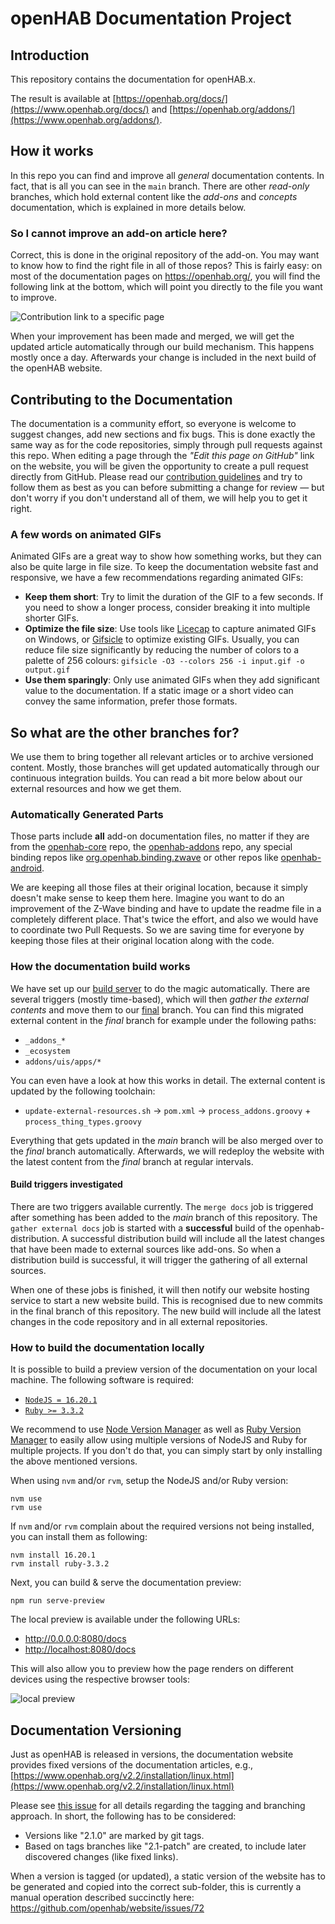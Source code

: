 # openHAB Documentation Project

## Introduction

This repository contains the documentation for openHAB.x.

The result is available at [https://openhab.org/docs/](https://www.openhab.org/docs/) and [https://openhab.org/addons/](https://www.openhab.org/addons/).

## How it works

In this repo you can find and improve all _general_ documentation contents.
In fact, that is all you can see in the `main` branch.
There are other _read-only_ branches, which hold external content like the _add-ons_ and _concepts_ documentation, which is explained in more details below.

### So I cannot improve an add-on article here?

Correct, this is done in the original repository of the add-on.
You may want to know how to find the right file in all of those repos?
This is fairly easy:
on most of the documentation pages on <https://openhab.org/>,
you will find the following link at the bottom, which will point you directly to the file you want to improve.

![Contribution link to a specific page](./images/contribution_link.png)

When your improvement has been made and merged, we will get the updated article automatically through our build mechanism.
This happens mostly once a day. Afterwards your change is included in the next build of the openHAB website.

## Contributing to the Documentation

The documentation is a community effort, so everyone is welcome to suggest changes, add new sections and fix bugs.
This is done exactly the same way as for the code repositories, simply through pull requests against this repo.
When editing a page through the _"Edit this page on GitHub"_ link on the website, you will be given the opportunity to create a pull request directly from GitHub.
Please read our [contribution guidelines](.github/CONTRIBUTING.md) and try to follow them as best as you can before submitting a change for review —
but don't worry if you don't understand all of them, we will help you to get it right.

### A few words on animated GIFs

Animated GIFs are a great way to show how something works, but they can also be quite large in file size.
To keep the documentation website fast and responsive, we have a few recommendations regarding animated GIFs:

- **Keep them short**: Try to limit the duration of the GIF to a few seconds. If you need to show a longer process, consider breaking it into multiple shorter GIFs.
- **Optimize the file size**: Use tools like [Licecap](https://www.cockos.com/licecap/) to capture animated GIFs on Windows, or [Gifsicle](https://www.lcdf.org/gifsicle/) to optimize existing GIFs.
  Usually, you can reduce file size significantly by reducing the number of colors to a palette of 256 colours: `gifsicle -O3 --colors 256 -i input.gif -o output.gif`
- **Use them sparingly**: Only use animated GIFs when they add significant value to the documentation. If a static image or a short video can convey the same information, prefer those formats.

## So what are the other branches for?

We use them to bring together all relevant articles or to archive versioned content.
Mostly, those branches will get updated automatically through our continuous integration builds.
You can read a bit more below about our external resources and how we get them.

### Automatically Generated Parts

Those parts include **all** add-on documentation files, no matter if they are from the [openhab-core](https://github.com/openhab/openhab-core) repo, the [openhab-addons](https://github.com/openhab/openhab-core) repo,
any special binding repos like [org.openhab.binding.zwave](https://github.com/openhab/org.openhab.binding.zwave) or other repos like [openhab-android](https://github.com/openhab/openhab-android).

We are keeping all those files at their original location, because it simply doesn't make sense to keep them here.
Imagine you want to do an improvement of the Z-Wave binding and have to update the readme file in a completely different place.
That's twice the effort, and also we would have to coordinate two Pull Requests.
So we are saving time for everyone by keeping those files at their original location along with the code.

### How the documentation build works

We have set up our [build server](https://ci.openhab.org/view/Documentation/) to do the magic automatically.
There are several triggers (mostly time-based), which will then _gather the external contents_ and move them to our [final](https://github.com/openhab/openhab-docs/tree/final) branch.
You can find this migrated external content in the _final_ branch for example under the following paths:

- `_addons_*`
- `_ecosystem`
- `addons/uis/apps/*`

You can even have a look at how this works in detail.
The external content is updated by the following toolchain:

- `update-external-resources.sh` → `pom.xml` → `process_addons.groovy` + `process_thing_types.groovy`

Everything that gets updated in the _main_ branch will be also merged over to the _final_ branch automatically.
Afterwards, we will redeploy the website with the latest content from the _final_ branch at regular intervals.

#### Build triggers investigated

There are two triggers available currently.
The `merge docs` job is triggered after something has been added to the _main_ branch of this repository.
The `gather external docs` job is started with a **successful** build of the openhab-distribution.
A successful distribution build will include all the latest changes that have been made to external sources like add-ons.
So when a distribution build is successful, it will trigger the gathering of all external sources.

When one of these jobs is finished, it will then notify our website hosting service to start a new website build.
This is recognised due to new commits in the final branch of this repository.
The new build will include all the latest changes in the code repository and in all external repositories.

### How to build the documentation locally

It is possible to build a preview version of the documentation on your local machine.
The following software is required:

- [`NodeJS = 16.20.1`](https://nodejs.org/en)
- [`Ruby >= 3.3.2`](https://www.ruby-lang.org/en/)

We recommend to use [Node Version Manager](https://github.com/nvm-sh/nvm) as well as [Ruby Version Manager](https://rvm.io/) to easily allow using multiple versions of NodeJS and Ruby for multiple projects.
If you don't do that, you can simply start by only installing the above mentioned versions.

When using `nvm` and/or `rvm`, setup the NodeJS and/or Ruby version:

```shell script
nvm use
rvm use
```

If `nvm` and/or `rvm` complain about the required versions not being installed, you can install them as following:

```shell script
nvm install 16.20.1
rvm install ruby-3.3.2
```

Next, you can build & serve the documentation preview:

```shell script
npm run serve-preview
```

The local preview is available under the following URLs:

- <http://0.0.0.0:8080/docs>
- <http://localhost:8080/docs>

This will also allow you to preview how the page renders on different devices using the respective browser tools:

![local preview](images/local-docu-preview.png)

## Documentation Versioning

Just as openHAB is released in versions, the documentation website provides fixed versions of the documentation articles, e.g., [https://www.openhab.org/v2.2/installation/linux.html](https://www.openhab.org/v2.2/installation/linux.html)

Please see [this issue](https://github.com/openhab/openhab-docs/issues/520#issuecomment-339741820) for all details regarding the tagging and branching approach.
In short, the following has to be considered:

- Versions like "2.1.0" are marked by git tags.
- Based on tags branches like "2.1-patch" are created, to include later discovered changes (like fixed links).

When a version is tagged (or updated), a static version of the website has to be generated and copied into the correct sub-folder, this is currently a manual operation described succinctly here: <https://github.com/openhab/website/issues/72>
